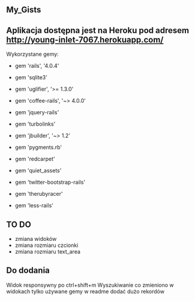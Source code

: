 My_Gists
--------

Aplikacja dostępna jest na Heroku pod adresem
http://young-inlet-7067.herokuapp.com/
--------------------------------------


Wykorzystane gemy:

* gem 'rails', '4.0.4'

* gem 'sqlite3'

* gem 'uglifier', '>= 1.3.0'

* gem 'coffee-rails', '~> 4.0.0'

* gem 'jquery-rails'

* gem 'turbolinks'

* gem 'jbuilder', '~> 1.2'

* gem 'pygments.rb'

* gem 'redcarpet'

* gem 'quiet_assets'

* gem 'twitter-bootstrap-rails'

* gem 'therubyracer'

* gem 'less-rails'


TO DO
-----

* zmiana widoków
* zmiana rozmiaru czcionki
* zmiana rozmiaru text_area


Do dodania
----------
Widok responsywny po ctrl+shift+m
Wyszukiwanie
co zmieniono w widokach
tylko używane gemy w readme
dodać dużo rekordów
